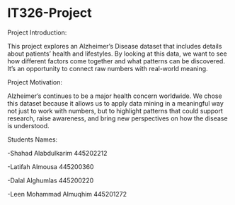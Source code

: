 # IT326-Project

Project Introduction:

This project explores an Alzheimer’s Disease dataset that includes details about patients’ health and lifestyles. By looking at this data, we want to see how different factors come together and what patterns can be discovered. It’s an opportunity to connect raw numbers with real-world meaning.


Project Motivation:

Alzheimer’s continues to be a major health concern worldwide. We chose this dataset because it allows us to apply data mining in a meaningful way not just to work with numbers, but to highlight patterns that could support research, raise awareness, and bring new perspectives on how the disease is understood.


Students Names:

-Shahad Alabdulkarim 445202212

-Latifah Almousa 445200360

-Dalal Alghumlas 445200220

-Leen Mohammad Almuqhim 445201272
